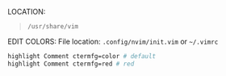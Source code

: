 LOCATION:
> `/usr/share/vim`


EDIT COLORS:
File location: `.config/nvim/init.vim` or `~/.vimrc`

```bash
highlight Comment ctermfg=color # default
highlight Comment ctermfg=red # red
```